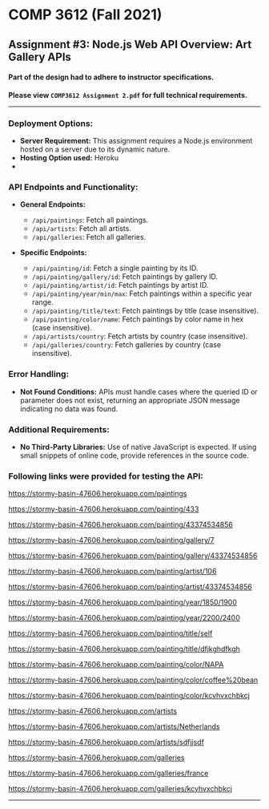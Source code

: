 # COMP 3612 (Fall 2021)
## Assignment #3: Node.js Web API Overview: Art Gallery APIs

#### Part of the design had to adhere to instructor specifications.
**Please view `COMP3612 Assignment 2.pdf` for full technical requirements.**

---

### Deployment Options:
- **Server Requirement:** This assignment requires a Node.js environment hosted on a server due to its dynamic nature.
- **Hosting Option used:** Heroku
- 
### API Endpoints and Functionality:
- **General Endpoints:**
  - `/api/paintings`: Fetch all paintings.
  - `/api/artists`: Fetch all artists.
  - `/api/galleries`: Fetch all galleries.

- **Specific Endpoints:**
  - `/api/painting/id`: Fetch a single painting by its ID.
  - `/api/painting/gallery/id`: Fetch paintings by gallery ID.
  - `/api/painting/artist/id`: Fetch paintings by artist ID.
  - `/api/painting/year/min/max`: Fetch paintings within a specific year range.
  - `/api/painting/title/text`: Fetch paintings by title (case insensitive).
  - `/api/painting/color/name`: Fetch paintings by color name in hex (case insensitive).
  - `/api/artists/country`: Fetch artists by country (case insensitive).
  - `/api/galleries/country`: Fetch galleries by country (case insensitive).

### Error Handling:
- **Not Found Conditions:** APIs must handle cases where the queried ID or parameter does not exist, returning an appropriate JSON message indicating no data was found.

### Additional Requirements:
- **No Third-Party Libraries:** Use of native JavaScript is expected. If using small snippets of online code, provide references in the source code.

### Following links were provided for testing the API:
https://stormy-basin-47606.herokuapp.com/paintings

https://stormy-basin-47606.herokuapp.com/painting/433

https://stormy-basin-47606.herokuapp.com/painting/43374534856

https://stormy-basin-47606.herokuapp.com/painting/gallery/7

https://stormy-basin-47606.herokuapp.com/painting/gallery/43374534856

https://stormy-basin-47606.herokuapp.com/painting/artist/106

https://stormy-basin-47606.herokuapp.com/painting/artist/43374534856

https://stormy-basin-47606.herokuapp.com/painting/year/1850/1900

https://stormy-basin-47606.herokuapp.com/painting/year/2200/2400

https://stormy-basin-47606.herokuapp.com/painting/title/self

https://stormy-basin-47606.herokuapp.com/painting/title/dfjkghdfkgh

https://stormy-basin-47606.herokuapp.com/painting/color/NAPA

https://stormy-basin-47606.herokuapp.com/painting/color/coffee%20bean

https://stormy-basin-47606.herokuapp.com/painting/color/kcvhvxchbkcj

https://stormy-basin-47606.herokuapp.com/artists

https://stormy-basin-47606.herokuapp.com/artists/Netherlands

https://stormy-basin-47606.herokuapp.com/artists/sdfjjsdf

https://stormy-basin-47606.herokuapp.com/galleries

https://stormy-basin-47606.herokuapp.com/galleries/france

https://stormy-basin-47606.herokuapp.com/galleries/kcvhvxchbkcj

---





  

